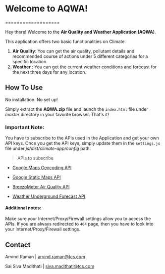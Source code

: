 # Welcome to AQWA!
===================

Hey there! Welcome to the **Air Quality and Weather Application (AQWA)**.

This application offers two basic functionalities on Climate. 

1. **Air Quality**:  You can get the air quality, pollutant details and recommended course of actions under 5 different categories for a specific location.
2. **Weather** : You can get the current weather conditions and forecast for the next three days for any location.

## How To Use

No installation. No set up!

Simply extract the **AQWA.zip** file and launch the `index.html` file under *master* directory in your favorite browser. That's it!

### **Important Note:** 

You have to subscribe to the APIs used in the Application and get your own API keys. Once you get the API keys, simply update them in the `settings.js` file under *js/dist/climate-app/config* path.

> APIs to subscribe

- [Google Maps Geocoding API](https://developers.google.com/maps/documentation/geocoding/)

- [Google Static Maps API](https://developers.google.com/maps/documentation/static-maps)

- [BreezoMeter Air Quality API](https://breezometer.com/api/')

- [Weather Underground Forecast API](https://www.wunderground.com/weather/api/d/docs?MR=1)

#### **Additional notes**:

Make sure your Internet/Proxy/Firewall settings allow you to access the APIs. If you are always redirected to `404` page, then you have to look into your Internet/Proxy/Firewall settings.

## Contact

Arvind Raman | [arvind.raman@tcs.com](mailto:arvind.raman@tcs.com)

Sai Siva Madithati |  [siva.madithati@tcs.com](mailto:siva.madithati@tcs.com)





